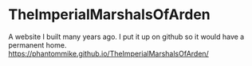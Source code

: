 # TheImperialMarshalsOfArden
A website I built many years ago. I put it up on github so it would have a permanent home.
https://phantommike.github.io/TheImperialMarshalsOfArden/
